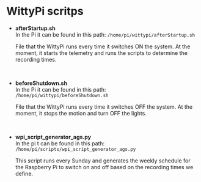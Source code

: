 # WittyPi scritps

- **afterStartup.sh**  
  In the Pi it can be found in this path: ```/home/pi/wittypi/afterStartup.sh```  
  
  File that the WittyPi runs every time it switches ON the system. At the moment, it starts the telemetry and runs the scripts to determine the recording times.  

</br>

- **beforeShutdown.sh**  
  In the Pi it can be found in this path: ```/home/pi/wittypi/beforeShutdown.sh```  
  
  File that the WittyPi runs every time it switches OFF the system. At the moment, it stops the motion and turn OFF the lights.  

</br>

- **wpi_script_generator_ags.py**  
  In the pi t can be found in this path: ```/home/pi/scripts/wpi_script_generator_ags.py```  

  This script runs every Sunday and generates the weekly schedule for the Raspberry Pi to switch on and off based on the recording times we define.  
  
